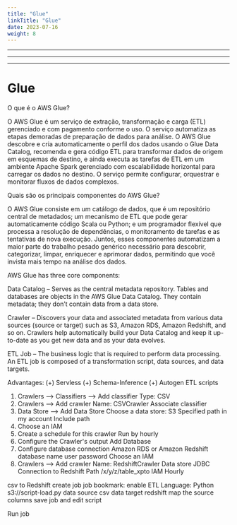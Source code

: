 ```yaml
---
title: "Glue"
linkTitle: "Glue"
date: 2023-07-16
weight: 8
---
```


---------------
---------------
---------------

# Glue

O que é o AWS Glue?

O AWS Glue é um serviço de extração, transformação e carga (ETL) gerenciado e com pagamento
conforme o uso. O serviço automatiza as etapas demoradas de preparação de dados para análise.
O AWS Glue descobre e cria automaticamente o perfil dos dados usando o Glue Data Catalog,
recomenda e gera código ETL para transformar dados de origem em esquemas de destino, e ainda
executa as tarefas de ETL em um ambiente Apache Spark gerenciado com escalabilidade horizontal
para carregar os dados no destino. O serviço permite configurar, orquestrar e monitorar fluxos
de dados complexos.

Quais são os principais componentes do AWS Glue?

O AWS Glue consiste em um catálogo de dados, que é um repositório central de metadados;
um mecanismo de ETL que pode gerar automaticamente código Scala ou Python; e um programador
flexível que processa a resolução de dependências, o monitoramento de tarefas e as tentativas
de nova execução. Juntos, esses componentes automatizam a maior parte do trabalho pesado
genérico necessário para descobrir, categorizar, limpar, enriquecer e aprimorar dados,
permitindo que você invista mais tempo na análise dos dados.

AWS Glue has three core components:

Data Catalog – Serves as the central metadata repository. Tables and databases are objects in
the AWS Glue Data Catalog. They contain metadata; they don’t contain data from a data store.

Crawler – Discovers your data and associated metadata from various data sources (source or
target) such as S3, Amazon RDS, Amazon Redshift, and so on. Crawlers help automatically build
your Data Catalog and keep it up-to-date as you get new data and as your data evolves.

ETL Job – The business logic that is required to perform data processing. An ETL job is
composed of a transformation script, data sources, and data targets.

Advantages:
	(+) Servless
	(+) Schema-Inference
	(+) Autogen ETL scripts
	
1. Crawlers --> Classifiers --> Add classifier
	Type: CSV
2. Crawlers --> Add crawler 
	Name: CSVCrawler
	Associate classifier
3. Data Store --> Add Data Store
	Choose a data store: S3
	Specified path in my account
	Include path
4.	Choose an IAM
5. Create a schedule for this crawler
	Run by hourly
6. Configure the Crawler's output
	Add Database
7. Configure database connection
	Amazon RDS or Amazon Redshift
	database name
	user
	password
	Choose an IAM
8. Crawlers --> Add crawler 
	Name: RedshiftCrawler
	Data store
	JDBC
	Connection to Redshift
	Path /x/y/z/table_xpto
	IAM
	Hourly

csv to Redshift
create job
job bookmark: enable
ETL Language: Python
s3://script-load.py
data source csv
data target redshift
map the source columns
save job and edit script

Run job